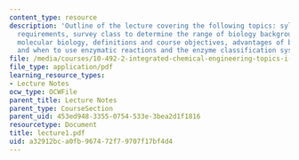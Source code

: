 ```yaml
---
content_type: resource
description: 'Outline of the lecture covering the following topics: syllabus/course
  requirements, survey class to determine the range of biology background, especially
  molecular biology, definitions and course objectives, advantages of biocatalysis
  and when to use enzymatic reactions and the enzyme classification system.'
file: /media/courses/10-492-2-integrated-chemical-engineering-topics-i-introduction-to-biocatalysis-fall-2004/a32912bca0fb967472f79707f17bf4d4_lecture1.pdf
file_type: application/pdf
learning_resource_types:
- Lecture Notes
ocw_type: OCWFile
parent_title: Lecture Notes
parent_type: CourseSection
parent_uid: 453ed948-3355-0754-533e-3bea2d1f1816
resourcetype: Document
title: lecture1.pdf
uid: a32912bc-a0fb-9674-72f7-9707f17bf4d4
---
```

